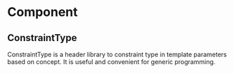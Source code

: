 # Component
## ConstraintType
ConstraintType is a header library to constraint type in template parameters based on concept. It is useful and convenient for generic programming.  
